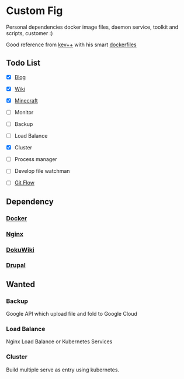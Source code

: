 # Custom Fig

Personal dependencies docker image files, daemon service, toolkit and scripts, customer :)

Good reference from [kev++](https://github.com/vimagick) with his smart [dockerfiles](https://github.com/vimagick/dockerfiles)

## Todo List

- [x] [Blog](./blog)
- [x] [Wiki](./wiki)
- [x] [Minecraft](https://hub.docker.com/r/itzg/minecraft-server/)
- [ ] Monitor
- [ ] Backup
- [ ] Load Balance
- [x] Cluster
- [ ] Process manager
- [ ] Develop file watchman
- [ ] [Git Flow](./git-flow/README.md)


## Dependency

### [Docker](https://www.docker.com/)

### [Nginx](https://nginx.org/en/)

### [DokuWiki](https://www.dokuwiki.org/dokuwiki#)

### [Drupal](https://www.drupal.org/)


## Wanted

### Backup

  Google API which upload file and fold to Google Cloud

### Load Balance

  Nginx Load Balance or Kubernetes Services

### Cluster

  Build multiple serve as entry using kubernetes.
